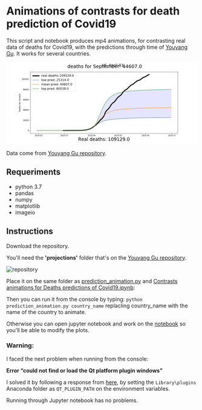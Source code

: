 # Animations of contrasts for death prediction of Covid19
 This script and notebook produces mp4 animations, for contrasting real data of deaths for Covid19, with the predictions through time of [Youyang Gu](https://github.com/youyanggu/covid19_projections). It works for several countries.

 ![GIF EXAMPLE](test.gif)

Data come from [Youyang Gu repository](https://github.com/youyanggu/covid19_projections).

## Requeriments
* python 3.7
* pandas
* numpy
* matplotlib
* imageio
## Instructions
Download the repository.

You'll need the **'projections'** folder that's on the [Youyang Gu repository](https://github.com/youyanggu/covid19_projections).  

![repository](https://i.imgur.com/j7I7NZb.png)
 
Place it on the same folder as [prediction_animation.py](prediction_animation.py) and [Contrasts animations for Deaths predictions of Covid19.ipynb](https://github.com/mesielepush/Animations-of-Contrast-for-death-predictions-of-Covid19/blob/master/Contrasts%20animations%20for%20Deaths%20predictions%20%20of%20Covid19.ipynb):  

Then you can run it from the console by typing: ` python prediction_animation.py country_name ` replacling country_name with the name of the country to animate.

Otherwise you can open jupyter notebook and work on the [notebook](https://github.com/mesielepush/Animations-of-Contrast-for-death-predictions-of-Covid19/blob/master/Contrasts%20animations%20for%20Deaths%20predictions%20%20of%20Covid19.ipynb) so you'll be able to modify the plots.

### Warning:
I faced the next problem when running from the console:

**Error “could not find or load the Qt platform plugin windows”**

I solved it by following a response from [here](https://stackoverflow.com/questions/41994485/error-could-not-find-or-load-the-qt-platform-plugin-windows-while-using-matplo), by setting the `Library\plugins` Anaconda folder as `QT_PLUGIN_PATH` on the environment variables.

Running through Jupyter notebook has no problems.